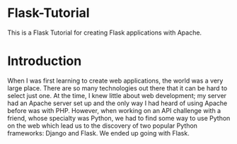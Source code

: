 # Flask-Tutorial
This is a Flask Tutorial for creating Flask applications with Apache.

# Introduction
When I was first learning to create web applications, the world was a very large place. There are so many technologies out there that it can be hard to select just one. At the time, I knew little about web development; my server had an Apache server set up and the only way I had heard of using Apache before was with PHP. However, when working on an API challenge with a friend, whose specialty was Python, we had to find some way to use Python on the web which lead us to the discovery of two popular Python frameworks: Django and Flask. We ended up going with Flask.
